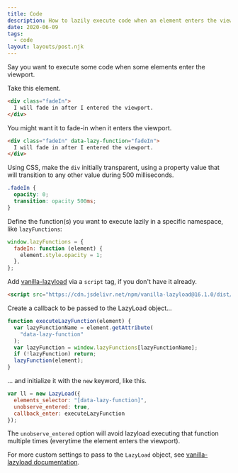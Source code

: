 ```yaml
---
title: Code
description: How to lazily execute code when an element enters the viewport on your website
date: 2020-06-09
tags:
  - code
layout: layouts/post.njk
---
```


Say you want to execute some code when some elements enter the viewport.

Take this element.

```html
<div class="fadeIn">
  I will fade in after I entered the viewport.
</div>
```

You might want it to fade-in when it enters the viewport.

```html
<div class="fadeIn" data-lazy-function="fadeIn">
  I will fade in after I entered the viewport.
</div>
```

Using CSS, make the `div` initially transparent, using a property value that will transition to any other value during 500 milliseconds.

```css
.fadeIn {
  opacity: 0;
  transition: opacity 500ms;
}
```

Define the function(s) you want to execute lazily in a specific namespace, like `lazyFunctions`:

```js
window.lazyFunctions = {
  fadeIn: function (element) {
    element.style.opacity = 1;
  },
};
```

Add [vanilla-lazyload](https://github.com/verlok/vanilla-lazyload) via a `script` tag, if you don't have it already.

```html
<script src="https://cdn.jsdelivr.net/npm/vanilla-lazyload@16.1.0/dist/lazyload.min.js"></script>
```

Create a callback to be passed to the LazyLoad object...

```js
function executeLazyFunction(element) {
  var lazyFunctionName = element.getAttribute(
    "data-lazy-function"
  );
  var lazyFunction = window.lazyFunctions[lazyFunctionName];
  if (!lazyFunction) return;
  lazyFunction(element);
}
```

... and initialize it with the `new` keyword, like this.

```js
var ll = new LazyLoad({
  elements_selector: "[data-lazy-function]",
  unobserve_entered: true,
  callback_enter: executeLazyFunction
});
```

The `unobserve_entered` option will avoid lazyload executing that function multiple times (everytime the element enters the viewport).

For more custom settings to pass to the `LazyLoad` object, see [vanilla-lazyload documentation](https://github.com/verlok/vanilla-lazyload).
